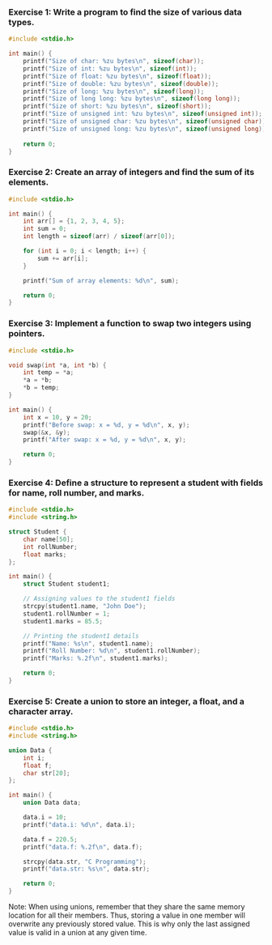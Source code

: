 

### Exercise 1: Write a program to find the size of various data types.
```c
#include <stdio.h>

int main() {
    printf("Size of char: %zu bytes\n", sizeof(char));
    printf("Size of int: %zu bytes\n", sizeof(int));
    printf("Size of float: %zu bytes\n", sizeof(float));
    printf("Size of double: %zu bytes\n", sizeof(double));
    printf("Size of long: %zu bytes\n", sizeof(long));
    printf("Size of long long: %zu bytes\n", sizeof(long long));
    printf("Size of short: %zu bytes\n", sizeof(short));
    printf("Size of unsigned int: %zu bytes\n", sizeof(unsigned int));
    printf("Size of unsigned char: %zu bytes\n", sizeof(unsigned char));
    printf("Size of unsigned long: %zu bytes\n", sizeof(unsigned long));
    
    return 0;
}
```

### Exercise 2: Create an array of integers and find the sum of its elements.
```c
#include <stdio.h>

int main() {
    int arr[] = {1, 2, 3, 4, 5};
    int sum = 0;
    int length = sizeof(arr) / sizeof(arr[0]);

    for (int i = 0; i < length; i++) {
        sum += arr[i];
    }

    printf("Sum of array elements: %d\n", sum);

    return 0;
}
```

### Exercise 3: Implement a function to swap two integers using pointers.
```c
#include <stdio.h>

void swap(int *a, int *b) {
    int temp = *a;
    *a = *b;
    *b = temp;
}

int main() {
    int x = 10, y = 20;
    printf("Before swap: x = %d, y = %d\n", x, y);
    swap(&x, &y);
    printf("After swap: x = %d, y = %d\n", x, y);

    return 0;
}
```

### Exercise 4: Define a structure to represent a student with fields for name, roll number, and marks.
```c
#include <stdio.h>
#include <string.h>

struct Student {
    char name[50];
    int rollNumber;
    float marks;
};

int main() {
    struct Student student1;

    // Assigning values to the student1 fields
    strcpy(student1.name, "John Doe");
    student1.rollNumber = 1;
    student1.marks = 85.5;

    // Printing the student1 details
    printf("Name: %s\n", student1.name);
    printf("Roll Number: %d\n", student1.rollNumber);
    printf("Marks: %.2f\n", student1.marks);

    return 0;
}
```

### Exercise 5: Create a union to store an integer, a float, and a character array.
```c
#include <stdio.h>
#include <string.h>

union Data {
    int i;
    float f;
    char str[20];
};

int main() {
    union Data data;

    data.i = 10;
    printf("data.i: %d\n", data.i);

    data.f = 220.5;
    printf("data.f: %.2f\n", data.f);

    strcpy(data.str, "C Programming");
    printf("data.str: %s\n", data.str);

    return 0;
}
```

Note: When using unions, remember that they share the same memory location for all their members. Thus, storing a value in one member will overwrite any previously stored value. This is why only the last assigned value is valid in a union at any given time.